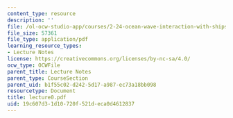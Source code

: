 ```yaml
---
content_type: resource
description: ''
file: /ol-ocw-studio-app/courses/2-24-ocean-wave-interaction-with-ships-and-offshore-energy-systems-13-022-spring-2002/19c607d31d10720f521deca0d4612837_lecture0.pdf
file_size: 57361
file_type: application/pdf
learning_resource_types:
- Lecture Notes
license: https://creativecommons.org/licenses/by-nc-sa/4.0/
ocw_type: OCWFile
parent_title: Lecture Notes
parent_type: CourseSection
parent_uid: b1f55c02-d242-5d17-a987-ec73a18bb098
resourcetype: Document
title: lecture0.pdf
uid: 19c607d3-1d10-720f-521d-eca0d4612837
---
```

